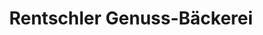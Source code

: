 ---
title: "Rentschler Genuss-Bäckerei"
url: /baiersbronn/rentschler-genuss-baeckerei/
shop: Bäckerei
---